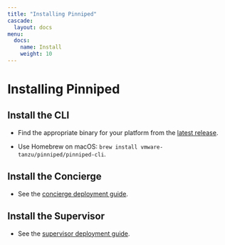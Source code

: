 ```yaml
---
title: "Installing Pinniped"
cascade:
  layout: docs
menu:
  docs:
    name: Install
    weight: 10
---
```


# Installing Pinniped

## Install the CLI

- Find the appropriate binary for your platform from the [latest release](https://github.com/vmware-tanzu/pinniped/releases/latest).

- Use Homebrew on macOS: `brew install vmware-tanzu/pinniped/pinniped-cli`.

## Install the Concierge

- See the [concierge deployment guide](https://github.com/vmware-tanzu/pinniped/tree/main/deploy/concierge).

## Install the Supervisor

- See the [supervisor deployment guide](https://github.com/vmware-tanzu/pinniped/tree/main/deploy/supervisor).